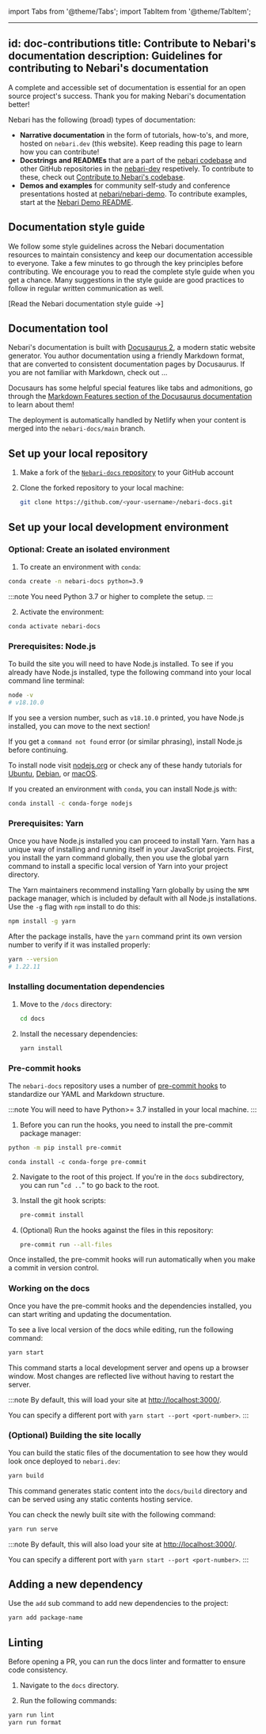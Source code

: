 import Tabs from '@theme/Tabs';
import TabItem from '@theme/TabItem';

---
id: doc-contributions
title: Contribute to Nebari's documentation
description: Guidelines for contributing to Nebari's documentation
---

A complete and accessible set of documentation is essential for an open source project's success. Thank you for making Nebari's documentation better!

Nebari has the following (broad) types of documentation:

- **Narrative documentation** in the form of tutorials, how-to's, and more, hosted on `nebari.dev` (this website). Keep reading this page to learn how you can contribute!
- **Docstrings and READMEs** that are a part of the [nebari codebase][nebari-repo] and other GitHub repositories in the [nebari-dev][nebari-org] respetively. To contribute to these, check out [Contribute to Nebari's codebase](doc-contributions.md).
- **Demos and examples** for community self-study and conference presentations hosted at [nebari/nebari-demo][nebari-demo]. To contribute examples, start at the [Nebari Demo README](https://github.com/nebari-dev/nebari-demo#readme).

## Documentation style guide

We follow some style guidelines across the Nebari documentation resources to maintain consistency and keep our documentation accessible to everyone. Take a few minutes to go through the key principles before contributing. We encourage you to read the complete style guide when you get a chance. Many suggestions in the style guide are good practices to follow in regular written communication as well.

<!-- TODO: Add link to style guide -->

[Read the Nebari documentation style guide →]

## Documentation tool

Nebari's documentation is built with [Docusaurus 2](https://docusaurus.io/), a modern static website generator. You author documentation using a friendly Markdown format, that are converted to consistent documentation pages by Docusaurus. If you are not familiar with Markdown, check out ...

Docusaurs has some helpful special features like tabs and admonitions, go through the [Markdown Features section of the Docusaurus documentation](https://docusaurus.io/docs/markdown-features) to learn about them!

The deployment is automatically handled by Netlify when your content is merged into the `nebari-docs/main` branch.

## Set up your local repository

1. Make a fork of the [`Nebari-docs` repository][nebari-docs-repo] to your GitHub account
2. Clone the forked repository to your local machine:

   ```bash
   git clone https://github.com/<your-username>/nebari-docs.git
   ```

## Set up your local development environment
### Optional: Create an isolated environment

1. To create an environment with `conda`:

```bash
conda create -n nebari-docs python=3.9
```

:::note
You need Python 3.7 or higher to complete the setup.
:::

2. Activate the environment:

```bash
conda activate nebari-docs
```

### Prerequisites: Node.js

To build the site you will need to have Node.js installed. To see if you already have Node.js installed, type the following command into your local command line terminal:

```bash
node -v
# v18.10.0
```

If you see a version number, such as `v18.10.0` printed, you have Node.js installed, you can move to the next section!

If you get a `command not found` error (or similar phrasing), install Node.js before continuing.

To install node visit [nodejs.org](https://nodejs.org/en/download/) or check any of these handy tutorials for [Ubuntu](https://www.digitalocean.com/community/tutorials/how-to-install-node-js-on-ubuntu-20-04), [Debian](https://www.digitalocean.com/community/tutorials/how-to-install-node-js-on-debian-10), or [macOS](https://www.digitalocean.com/community/tutorials/how-to-install-node-js-and-create-a-local-development-environment-on-macos).

If you created an environment with `conda`, you can install Node.js with:

```bash
conda install -c conda-forge nodejs
```

### Prerequisites: Yarn

Once you have Node.js installed you can proceed to install Yarn. Yarn has a unique way of installing and running itself in your JavaScript projects. First, you install the yarn command globally, then you use the global yarn command to install a specific local version of Yarn into your project directory.

The Yarn maintainers recommend installing Yarn globally by using the `NPM` package manager, which is included by default with all Node.js installations. Use the `-g` flag with `npm` install to do this:

```bash
npm install -g yarn
```

After the package installs, have the `yarn` command print its own version number to verify if it was installed properly:

```bash
yarn --version
# 1.22.11
```

### Installing documentation dependencies

1. Move to the `/docs` directory:

   ```bash
   cd docs
   ```

2. Install the necessary dependencies:

   ```bash
   yarn install
   ```

### Pre-commit hooks

The `nebari-docs` repository uses a number of [pre-commit hooks](https://pre-commit.com/) to standardize our YAML and Markdown structure.

:::note
You will need to have Python>= 3.7 installed in your local machine.
:::

1. Before you can run the hooks, you need to install the pre-commit package manager:

<Tabs>
  <TabItem value="pip" label="pip" default>

   ```bash
   python -m pip install pre-commit
   ```
  </TabItem>

  <TabItem value="conda" label="conda">

   ```
   conda install -c conda-forge pre-commit
   ```
  </TabItem>
</Tabs>

2. Navigate to the root of this project. If you're in the `docs` subdirectory, you can run "`cd ..`" to go back to the root.

3. Install the git hook scripts:

   ```bash
   pre-commit install
   ```

4. (Optional) Run the hooks against the files in this repository:

   ```bash
   pre-commit run --all-files
   ```

Once installed, the pre-commit hooks will run automatically when you make a commit in version control.

### Working on the docs

Once you have the pre-commit hooks and the dependencies installed, you can start writing and updating the documentation.

To see a live local version of the docs while editing, run the following command:

```bash
yarn start
```

This command starts a local development server and opens up a browser window.
Most changes are reflected live without having to restart the server.

:::note
By default, this will load your site at <http://localhost:3000/>.

You can specify a different port with `yarn start --port <port-number>`.
:::

### (Optional) Building the site locally

You can build the static files of the documentation to see how they would look once deployed to `nebari.dev`:

```bash
yarn build
```

This command generates static content into the `docs/build` directory and can be served using any static contents hosting service.

You can check the newly built site with the following command:

```bash
yarn run serve
```

:::note
By default, this will also load your site at <http://localhost:3000/>.

You can specify a different port with `yarn start --port <port-number>`.
:::

## Adding a new dependency

Use the `add` sub command to add new dependencies to the project:

```bash
yarn add package-name
```

## Linting

Before opening a PR, you can run the docs linter and formatter to ensure code consistency.

1. Navigate to the `docs` directory.

2. Run the following commands:

```bash
yarn run lint
yarn run format
```

<!-- links -->

[nebari-docs-repo]: https://github.com/nebari-dev/nebari-docs
[nebari-repo]: https://github.com/nebari-dev/nebari
[nebari-org]: https://github.com/nebari-dev
[nebari-demo]: https://github.com/nebari-dev/nebari-demo
